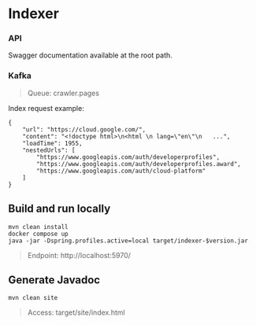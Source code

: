 # Indexer

### API
Swagger documentation available at the root path.

### Kafka
> Queue: crawler.pages
 
Index request example:
```   
{
    "url": "https://cloud.google.com/",
    "content": "<!doctype html>\n<html \n lang=\"en\"\n   ...",
    "loadTime": 1955,
    "nestedUrls": [
        "https://www.googleapis.com/auth/developerprofiles",
        "https://www.googleapis.com/auth/developerprofiles.award",
        "https://www.googleapis.com/auth/cloud-platform"
    ]
}
```

## Build and run locally

```            
mvn clean install
docker compose up
java -jar -Dspring.profiles.active=local target/indexer-$version.jar
```
> Endpoint: http://localhost:5970/

## Generate Javadoc
```            
mvn clean site
```
> Access: target/site/index.html 